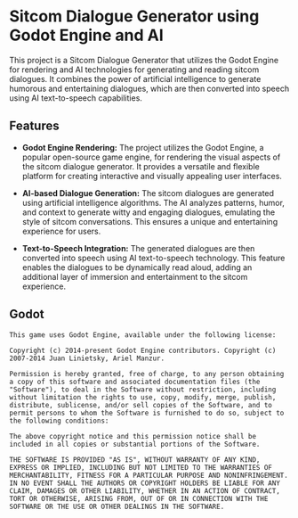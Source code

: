 # Sitcom Dialogue Generator using Godot Engine and AI

This project is a Sitcom Dialogue Generator that utilizes the Godot Engine for rendering and AI technologies for generating and reading sitcom dialogues. It combines the power of artificial intelligence to generate humorous and entertaining dialogues, which are then converted into speech using AI text-to-speech capabilities.

## Features

- **Godot Engine Rendering:** The project utilizes the Godot Engine, a popular open-source game engine, for rendering the visual aspects of the sitcom dialogue generator. It provides a versatile and flexible platform for creating interactive and visually appealing user interfaces.

- **AI-based Dialogue Generation:** The sitcom dialogues are generated using artificial intelligence algorithms. The AI analyzes patterns, humor, and context to generate witty and engaging dialogues, emulating the style of sitcom conversations. This ensures a unique and entertaining experience for users.

- **Text-to-Speech Integration:** The generated dialogues are then converted into speech using AI text-to-speech technology. This feature enables the dialogues to be dynamically read aloud, adding an additional layer of immersion and entertainment to the sitcom experience.

## Godot

    This game uses Godot Engine, available under the following license:

    Copyright (c) 2014-present Godot Engine contributors. Copyright (c) 2007-2014 Juan Linietsky, Ariel Manzur.

    Permission is hereby granted, free of charge, to any person obtaining a copy of this software and associated documentation files (the "Software"), to deal in the Software without restriction, including without limitation the rights to use, copy, modify, merge, publish, distribute, sublicense, and/or sell copies of the Software, and to permit persons to whom the Software is furnished to do so, subject to the following conditions:

    The above copyright notice and this permission notice shall be included in all copies or substantial portions of the Software.

    THE SOFTWARE IS PROVIDED "AS IS", WITHOUT WARRANTY OF ANY KIND, EXPRESS OR IMPLIED, INCLUDING BUT NOT LIMITED TO THE WARRANTIES OF MERCHANTABILITY, FITNESS FOR A PARTICULAR PURPOSE AND NONINFRINGEMENT. IN NO EVENT SHALL THE AUTHORS OR COPYRIGHT HOLDERS BE LIABLE FOR ANY CLAIM, DAMAGES OR OTHER LIABILITY, WHETHER IN AN ACTION OF CONTRACT, TORT OR OTHERWISE, ARISING FROM, OUT OF OR IN CONNECTION WITH THE SOFTWARE OR THE USE OR OTHER DEALINGS IN THE SOFTWARE.
